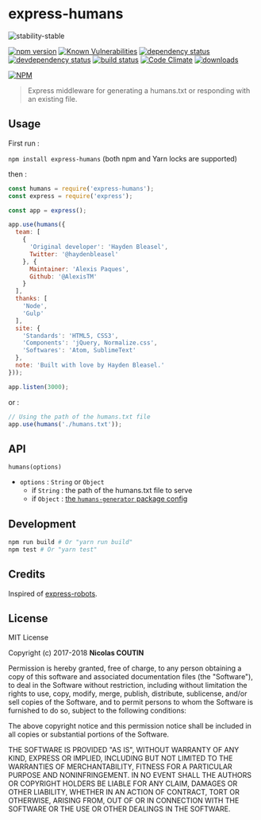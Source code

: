 # express-humans

![stability-stable](https://img.shields.io/badge/stability-stable-green.svg)

[![npm version][version-badge]][version-url]
[![Known Vulnerabilities][vulnerabilities-badge]][vulnerabilities-url]
[![dependency status][dependency-badge]][dependency-url]
[![devdependency status][devdependency-badge]][devdependency-url]
[![build status][build-badge]][build-url]
[![Code Climate](https://api.codeclimate.com/v1/badges/88f5bf63731c1cc35f9e/maintainability)](https://codeclimate.com/github/Ilshidur/express-humans/maintainability)
[![downloads][downloads-badge]][downloads-url]

[![NPM][npm-stats-badge]][npm-stats-url]

> Express middleware for generating a humans.txt or responding with an existing file.

## Usage

First run :

`npm install express-humans` (both npm and Yarn locks are supported)

then :

```javascript
const humans = require('express-humans');
const express = require('express');

const app = express();

app.use(humans({
  team: [
    {
      'Original developer': 'Hayden Bleasel',
      Twitter: '@haydenbleasel'
    }, {
      Maintainer: 'Alexis Paques',
      Github: '@AlexisTM'
    }
  ],
  thanks: [
    'Node',
    'Gulp'
  ],
  site: {
    'Standards': 'HTML5, CSS3',
    'Components': 'jQuery, Normalize.css',
    'Softwares': 'Atom, SublimeText'
  },
  note: 'Built with love by Hayden Bleasel.'
}));

app.listen(3000);
```

or :

```javascript
// Using the path of the humans.txt file
app.use(humans('./humans.txt'));
```

## API

`humans(options)`

* `options` : `String` or `Object`
  * if `String` : the path of the humans.txt file to serve
  * if `Object` : [the `humans-generator` package config](https://www.npmjs.com/package/humans-generator)

## Development

```bash
npm run build # Or "yarn run build"
npm test # Or "yarn test"
```

## Credits

Inspired of [express-robots](https://www.npmjs.com/package/express-robots).

## License

MIT License

Copyright (c) 2017-2018 **Nicolas COUTIN**

Permission is hereby granted, free of charge, to any person obtaining a copy
of this software and associated documentation files (the "Software"), to deal
in the Software without restriction, including without limitation the rights
to use, copy, modify, merge, publish, distribute, sublicense, and/or sell
copies of the Software, and to permit persons to whom the Software is
furnished to do so, subject to the following conditions:

The above copyright notice and this permission notice shall be included in all
copies or substantial portions of the Software.

THE SOFTWARE IS PROVIDED "AS IS", WITHOUT WARRANTY OF ANY KIND, EXPRESS OR
IMPLIED, INCLUDING BUT NOT LIMITED TO THE WARRANTIES OF MERCHANTABILITY,
FITNESS FOR A PARTICULAR PURPOSE AND NONINFRINGEMENT. IN NO EVENT SHALL THE
AUTHORS OR COPYRIGHT HOLDERS BE LIABLE FOR ANY CLAIM, DAMAGES OR OTHER
LIABILITY, WHETHER IN AN ACTION OF CONTRACT, TORT OR OTHERWISE, ARISING FROM,
OUT OF OR IN CONNECTION WITH THE SOFTWARE OR THE USE OR OTHER DEALINGS IN THE
SOFTWARE.

[version-badge]: https://img.shields.io/npm/v/express-humans.svg
[version-url]: https://www.npmjs.com/package/express-humans
[vulnerabilities-badge]: https://snyk.io/test/npm/express-humans/badge.svg
[vulnerabilities-url]: https://snyk.io/test/npm/express-humans
[dependency-badge]: https://david-dm.org/ilshidur/express-humans.svg
[dependency-url]: https://david-dm.org/ilshidur/express-humans
[devdependency-badge]: https://david-dm.org/ilshidur/express-humans/dev-status.svg
[devdependency-url]: https://david-dm.org/ilshidur/express-humans#info=devDependencies
[build-badge]: https://travis-ci.org/Ilshidur/express-humans.svg
[build-url]: https://travis-ci.org/Ilshidur/express-humans
[downloads-badge]: https://img.shields.io/npm/dt/express-humans.svg
[downloads-url]: https://www.npmjs.com/package/express-humans
[npm-stats-badge]: https://nodei.co/npm/express-humans.png?downloads=true&downloadRank=true
[npm-stats-url]: https://nodei.co/npm/express-humans

